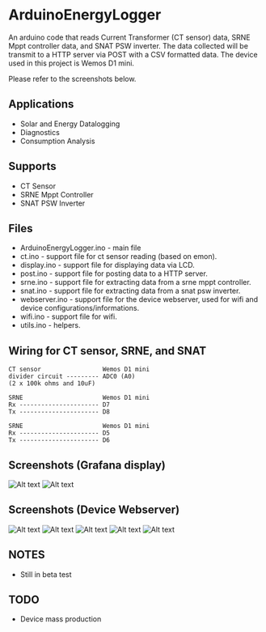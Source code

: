 ArduinoEnergyLogger
===========

An arduino code that reads Current Transformer (CT sensor) data, SRNE Mppt controller data, and SNAT PSW inverter.
The data collected will be transmit to a HTTP server via POST with a CSV formatted data.
The device used in this project is Wemos D1 mini.

Please refer to the screenshots below.

Applications
--------
* Solar and Energy Datalogging
* Diagnostics
* Consumption Analysis


Supports
--------
* CT Sensor
* SRNE Mppt Controller
* SNAT PSW Inverter


Files
-----
* ArduinoEnergyLogger.ino - main file
* ct.ino - support file for ct sensor reading (based on emon).
* display.ino - support file for displaying data via LCD.
* post.ino - support file for posting data to a HTTP server.
* srne.ino - support file for extracting data from a srne mppt controller.
* snat.ino - support file for extracting data from a snat psw inverter.
* webserver.ino - support file for the device webserver, used for wifi and device configurations/informations.
* wifi.ino - support file for wifi.
* utils.ino - helpers.


Wiring for CT sensor, SRNE, and SNAT
--------------------
    CT sensor                 Wemos D1 mini
    divider circuit --------- ADC0 (A0)
    (2 x 100k ohms and 10uF)
    
    SRNE                      Wemos D1 mini
    Rx ---------------------- D7
    Tx ---------------------- D8

    SRNE                      Wemos D1 mini
    Rx ---------------------- D5
    Tx ---------------------- D6


Screenshots (Grafana display)
---------------

![Alt text](https://github.com/kerpz/ArduinoEnergyLogger/blob/main/screenshots/grafana-1.png "Page 1")
![Alt text](https://github.com/kerpz/ArduinoEnergyLogger/blob/main/screenshots/grafana-2.png "Page 2")

Screenshots (Device Webserver)
---------------

![Alt text](https://github.com/kerpz/ArduinoEnergyLogger/blob/main/screenshots/Screenshot_20210218-212110_Chrome.jpg "Main Page")
![Alt text](https://github.com/kerpz/ArduinoEnergyLogger/blob/main/screenshots/Screenshot_20210218-212210_Chrome.jpg "Information 1")
![Alt text](https://github.com/kerpz/ArduinoEnergyLogger/blob/main/screenshots/Screenshot_20210218-212221_Chrome.jpg "Information 2")
![Alt text](https://github.com/kerpz/ArduinoEnergyLogger/blob/main/screenshots/Screenshot_20210218-212327_Chrome.jpg "Configuration 1")
![Alt text](https://github.com/kerpz/ArduinoEnergyLogger/blob/main/screenshots/Screenshot_20210218-212343_Chrome.jpg "Configuration 3")


NOTES
-----
* Still in beta test

TODO
-----
* Device mass production
